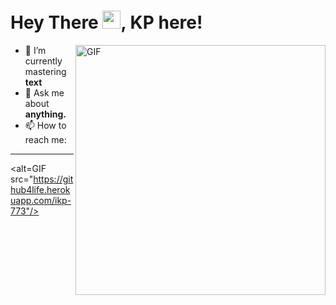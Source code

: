 # Hey There <img src="https://media.tenor.com/images/822fb670841c6f6582fefbb82e338a50/tenor.gif" width="29px">, KP here!
<img align="right" alt="GIF" height="400px" src="https://blog.insaid.co/wp-content/uploads/2020/01/Coding.gif"/>

- 🌱 I’m currently mastering **text**
- 💬 Ask me about **anything.**
- 📫 How to reach me: 


 ---
 
<alt=GIF src="https://github4life.herokuapp.com/ikp-773"/>


